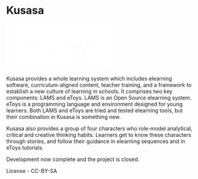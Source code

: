 # Kusasa

![Alt text](rw_common/images/Kusasa.png)

Kusasa provides a whole learning system which includes elearning software, curriculum-aligned content, teacher training, and a framework to establish a new culture of learning in schools. It comprises two key components: LAMS and eToys. LAMS is an Open Source elearning system. eToys is a programming language and environment designed for young learners. Both LAMS and eToys are tried and tested elearning tools, but their combination in Kusasa is something new.

Kusasa also provides a group of four characters who role-model analytical, critical and creative thinking habits. Learners get to know these characters through stories, and follow their guidance in elearning sequences and in eToys tutorials. 

Development now complete and the project is closed.

License - CC-BY-SA
